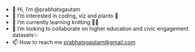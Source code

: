 - 👋 Hi, I’m @prabhatsgautam
- 👀 I’m interested in coding, viz and plants 🌱
- 🌱 I’m currently learning knitting :yarn:✨
- 💞️ I’m looking to collaborate on higher education and civic engagement datasets✨
- 📫 How to reach me prabhatsgautam@gmail.com

<!---
prabhatsgautam/prabhatsgautam is a ✨ special ✨ repository because its `README.md` (this file) appears on your GitHub profile.
You can click the Preview link to take a look at your changes.
--->
